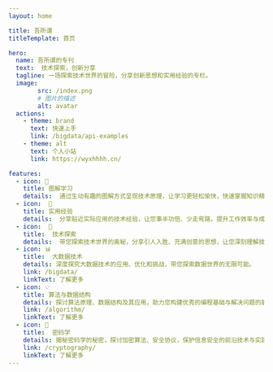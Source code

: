 ```yaml
---
layout: home

title: 吾所谓
titleTemplate: 首页

hero:
  name: 吾所谓的专刊
  text:  技术探索，创新分享
  tagline: 一场探索技术世界的冒险，分享创新思想和实用经验的专栏。
  image:
        src: /index.png
        # 图片的描述
        alt: avatar
  actions:
    - theme: brand
      text: 快速上手
      link: /bigdata/api-examples
    - theme: alt
      text: 个人小站
      link: https://wyxhhhh.cn/

features:
  - icon: 📝
    title: 图解学习
    details:  通过生动有趣的图解方式呈现技术原理，让学习更轻松愉快，快速掌握知识精髓。
  - icon:  🚀
    title: 实用经验
    details:  分享贴近实际应用的技术经验，让您事半功倍、少走弯路，提升工作效率与成就感。
  - icon:  🌟
    title:  技术探索
    details:  带您探索技术世界的奥秘，分享引人入胜、充满创意的思想，让您深刻理解技术变革的驱动力。
  - icon: 📊
    title:  大数据技术
    details: 深度探究大数据技术的应用、优化和挑战，带您探索数据世界的无限可能。
    link: /bigdata/
    linkText: 了解更多
  - icon: 💡
    title: 算法与数据结构
    details: 探讨算法原理、数据结构及其应用，助力您构建优秀的编程基础与解决问题的能力。
    link: /algorithm/
    linkText: 了解更多
  - icon: 🔐
    title:  密码学
    details: 揭秘密码学的秘密，探讨加密算法、安全协议，保护信息安全的前沿技术与实践。
    link: /cryptography/
    linkText: 了解更多
---
```

